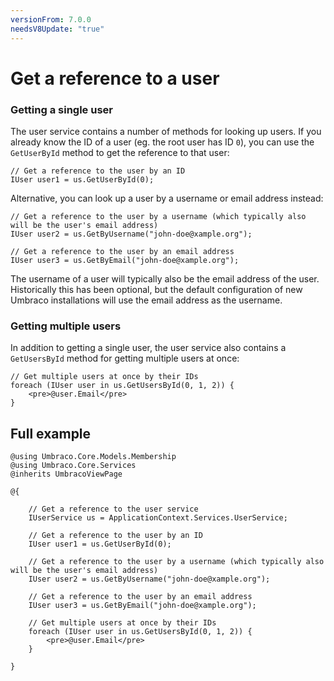 ```yaml
---
versionFrom: 7.0.0
needsV8Update: "true"
---
```


# Get a reference to a user

### Getting a single user
The user service contains a number of methods for looking up users. If you already know the ID of a user (eg. the root user has ID `0`), you can use the `GetUserById` method to get the reference to that user:

    // Get a reference to the user by an ID
    IUser user1 = us.GetUserById(0);

Alternative, you can look up a user by a username or email address instead:

    // Get a reference to the user by a username (which typically also will be the user's email address)
    IUser user2 = us.GetByUsername("john-doe@xample.org");

    // Get a reference to the user by an email address
    IUser user3 = us.GetByEmail("john-doe@xample.org");

The username of a user will typically also be the email address of the user. Historically this has been optional, but the default configuration of new Umbraco installations will use the email address as the username.

### Getting multiple users
In addition to getting a single user, the user service also contains a `GetUsersById` method for getting multiple users at once:

    // Get multiple users at once by their IDs
    foreach (IUser user in us.GetUsersById(0, 1, 2)) {
        <pre>@user.Email</pre>
    }

## Full example

    @using Umbraco.Core.Models.Membership
    @using Umbraco.Core.Services
    @inherits UmbracoViewPage

    @{

        // Get a reference to the user service
        IUserService us = ApplicationContext.Services.UserService;

        // Get a reference to the user by an ID
        IUser user1 = us.GetUserById(0);

        // Get a reference to the user by a username (which typically also will be the user's email address)
        IUser user2 = us.GetByUsername("john-doe@xample.org");

        // Get a reference to the user by an email address
        IUser user3 = us.GetByEmail("john-doe@xample.org");

        // Get multiple users at once by their IDs
        foreach (IUser user in us.GetUsersById(0, 1, 2)) {
            <pre>@user.Email</pre>
        }

    }
